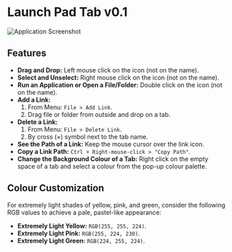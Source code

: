 # Launch Pad Tab v0.1

![Application Screenshot](https://github.com/mohabhui/yourrepository/raw/main/screenshot.png)

## Features

- **Drag and Drop:** Left mouse click on the icon (not on the name).
- **Select and Unselect:** Right mouse click on the icon (not on the name).
- **Run an Application or Open a File/Folder:** Double click on the icon (not on the name).
- **Add a Link:**
  1. From Menu: `File > Add Link`.
  2. Drag file or folder from outside and drop on a tab.
- **Delete a Link:**
  1. From Menu: `File > Delete Link`.
  2. By cross (×) symbol next to the tab name.
- **See the Path of a Link:** Keep the mouse cursor over the link icon.
- **Copy a Link Path:** `Ctrl + Right-mouse-click > "Copy Path"`.
- **Change the Background Colour of a Tab:** Right click on the empty space of a tab and select a colour from the pop-up colour palette.

## Colour Customization

For extremely light shades of yellow, pink, and green, consider the following RGB values to achieve a pale, pastel-like appearance:

- **Extremely Light Yellow:** `RGB(255, 255, 224)`.
- **Extremely Light Pink:** `RGB(255, 224, 230)`.
- **Extremely Light Green:** `RGB(224, 255, 224)`.
